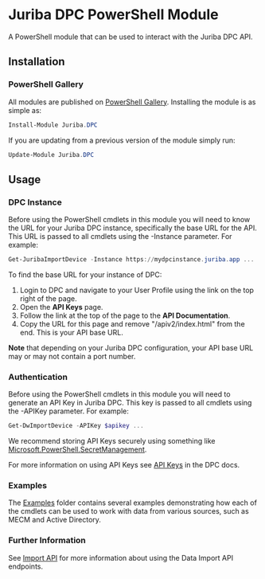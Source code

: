 # Juriba DPC PowerShell Module

A PowerShell module that can be used to interact with the Juriba DPC API.

## Installation

### PowerShell Gallery

All modules are published on [PowerShell Gallery](https://www.powershellgallery.com/packages/Juriba.DPC/). Installing the module is as simple as:

```powershell
Install-Module Juriba.DPC
```

If you are updating from a previous version of the module simply run:

```powershell
Update-Module Juriba.DPC
```

## Usage

### DPC Instance

Before using the PowerShell cmdlets in this module you will need to know the URL for your Juriba DPC instance, specifically the base URL for the API. This URL is passed to all cmdlets using the -Instance parameter. For example:

```powershell
Get-JuribaImportDevice -Instance https://mydpcinstance.juriba.app ...
```

To find the base URL for your instance of DPC:

1. Login to DPC and navigate to your User Profile using the link on the top right of the page.
1. Open the **API Keys** page.
1. Follow the link at the top of the page to the **API Documentation**.
1. Copy the URL for this page and remove "/apiv2/index.html" from the end. This is your API base URL.

**Note** that depending on your Juriba DPC configuration, your API base URL may or may not contain a port number.

### Authentication

Before using the PowerShell cmdlets in this module you will need to generate an API Key in Juriba DPC. This key is passed to all cmdlets using the -APIKey parameter. For example:

```powershell
Get-DwImportDevice -APIKey $apikey ...
```

We recommend storing API Keys securely using something like [Microsoft.PowerShell.SecretManagement](https://docs.microsoft.com/en-us/powershell/module/microsoft.powershell.secretmanagement/?view=ps-modules).

For more information on using API Keys see [API Keys](https://docs.juriba.com/dpc/next/API/api-keys/get-api-key) in the DPC docs.

### Examples

The [Examples](./Examples) folder contains several examples demonstrating how each of the cmdlets can be used to work with data from various sources, such as MECM and Active Directory.

### Further Information

See [Import API](https://docs.juriba.com/dpc/next/Configuration/Data-Imports/API/overview) for more information about using the Data Import API endpoints.
